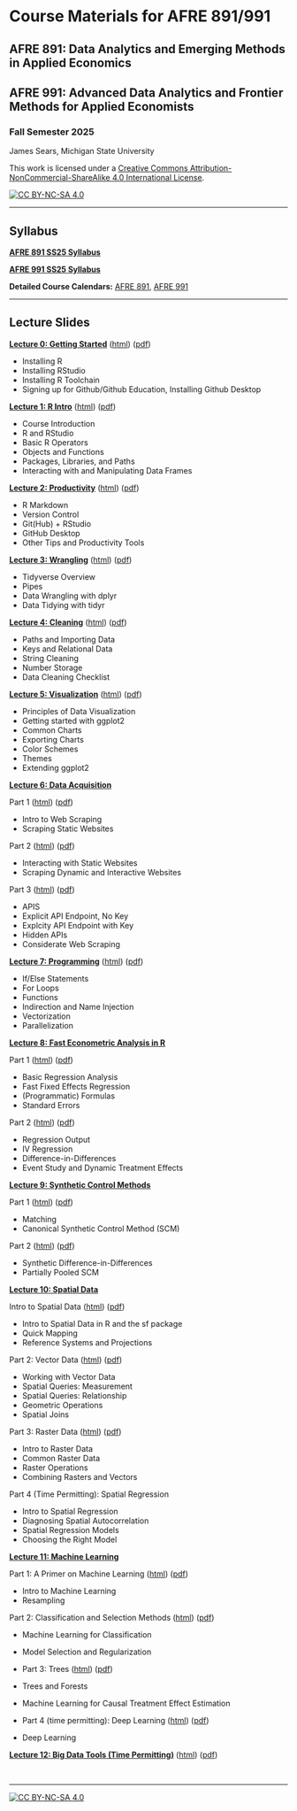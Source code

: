 # Course Materials for AFRE 891/991
## AFRE 891: Data Analytics and Emerging Methods in Applied Economics
## AFRE 991: Advanced Data Analytics and Frontier Methods for Applied Economists
### Fall Semester 2025

 James Sears, Michigan State University

This work is licensed under a
[Creative Commons Attribution-NonCommercial-ShareAlike 4.0 International License][cc-by-nc-sa].

[![CC BY-NC-SA 4.0][cc-by-nc-sa-image]][cc-by-nc-sa]

[cc-by-nc-sa]: http://creativecommons.org/licenses/by-nc-sa/4.0/
[cc-by-nc-sa-image]: https://licensebuttons.net/l/by-nc-sa/4.0/88x31.png
[cc-by-nc-sa-shield]: https://img.shields.io/badge/License-CC%20BY--NC--SA%204.0-lightgrey.svg

***
## Syllabus

[**AFRE 891 SS25 Syllabus**](https://github.com/afre-msu/AFRE-891-991-FS25/blob/aeca7b22b06c74eda3df3b4b65b352fa48c1267b/Course%20Logistics/AFRE%20891/Syllabus%20-%20AFRE%20891%20FS25.pdf)

[**AFRE 991 SS25 Syllabus**](https://github.com/afre-msu/AFRE-891-991-FS25/blob/aeca7b22b06c74eda3df3b4b65b352fa48c1267b/Course%20Logistics/AFRE%20991/Syllabus%20-%20AFRE%20991%20FS25.pdf)

**Detailed Course Calendars:** [AFRE 891](https://github.com/afre-msu/AFRE-891-991-FS25/blob/aeca7b22b06c74eda3df3b4b65b352fa48c1267b/Course%20Logistics/AFRE%20891/Course%20Calendar%20-%20AFRE%20891%20FS25.pdf), [AFRE 991](https://github.com/afre-msu/AFRE-891-991-FS25/blob/aeca7b22b06c74eda3df3b4b65b352fa48c1267b/Course%20Logistics/AFRE%20991/Course%20Calendar%20-%20AFRE%20991%20FS25.pdf)


***

 ## Lecture Slides

 [**Lecture 0: Getting Started**]((https://github.com/afre-msu/AFRE-891-991-FS25/tree/aeca7b22b06c74eda3df3b4b65b352fa48c1267b/Lecture%20Slides/00-Getting-Started))
 ([html](https://github.com/afre-msu/AFRE-891-991-FS25/blob/aeca7b22b06c74eda3df3b4b65b352fa48c1267b/Lecture%20Slides/00-Getting-Started/00-Getting-Started.html)) ([pdf](https://github.com/afre-msu/AFRE-891-991-FS25/blob/aeca7b22b06c74eda3df3b4b65b352fa48c1267b/Lecture%20Slides/00-Getting-Started/00-Getting-Started.pdf))

 * Installing R
 * Installing RStudio
 * Installing R Toolchain
 * Signing up for Github/Github Education, Installing Github Desktop



 [**Lecture 1: R Intro**]()
 ([html]()) ([pdf]())

 * Course Introduction
 * R and RStudio
 * Basic R Operators
 * Objects and Functions
 * Packages, Libraries, and Paths
 * Interacting with and Manipulating Data Frames


 [**Lecture 2: Productivity**]()
 ([html]()) ([pdf]())
 
 * R Markdown
 * Version Control
 * Git(Hub) + RStudio
 * GitHub Desktop
 * Other Tips and Productivity Tools

 [**Lecture 3: Wrangling**]()
 ([html]()) ([pdf]())
 
 * Tidyverse Overview
 * Pipes
 * Data Wrangling with dplyr
 * Data Tidying with tidyr

 [**Lecture 4: Cleaning**]()
 ([html]()) ([pdf]())
 
 * Paths and Importing Data
 * Keys and Relational Data
 * String Cleaning
 * Number Storage
 * Data Cleaning Checklist

 [**Lecture 5: Visualization**]()
 ([html]()) ([pdf]())
 
 * Principles of Data Visualization
 * Getting started with ggplot2
 * Common Charts
 * Exporting Charts
 * Color Schemes
 * Themes
 * Extending ggplot2

 [**Lecture 6: Data Acquisition**]()
 


 Part 1  ([html]()) ([pdf]())
 * Intro to Web Scraping
 * Scraping Static Websites

Part 2  ([html]()) ([pdf]())
 * Interacting with Static Websites
 * Scraping Dynamic and Interactive Websites

Part 3 ([html]()) ([pdf]())
 * APIS
 * Explicit API Endpoint, No Key
 * Explcity API Endpoint with Key
 * Hidden APIs
 * Considerate Web Scraping
 
[**Lecture 7: Programming**]()
 ([html]()) ([pdf]())
 
 * If/Else Statements
 * For Loops
 * Functions
 * Indirection and Name Injection
 * Vectorization
 * Parallelization


 [**Lecture 8: Fast Econometric Analysis in R**]()


 Part 1  ([html]()) ([pdf]())
 * Basic Regression Analysis
 * Fast Fixed Effects Regression
 * (Programmatic) Formulas
 * Standard Errors

 Part 2 ([html]()) ([pdf]())
 * Regression Output
 * IV Regression
 * Difference-in-Differences
 * Event Study and Dynamic Treatment Effects


 [**Lecture 9: Synthetic Control Methods**]()
 
 
 Part 1 ([html]()) ([pdf]())
 * Matching
 * Canonical Synthetic Control Method (SCM)

 Part 2  ([html]()) ([pdf]())
 * Synthetic Difference-in-Differences
 * Partially Pooled SCM


 [**Lecture 10: Spatial Data**]()
 
  Intro to Spatial Data ([html]()) ([pdf]())
 * Intro to Spatial Data in R and the sf package
 * Quick Mapping
 * Reference Systems and Projections

 Part 2: Vector Data ([html]()) ([pdf]())
 * Working with Vector Data
  * Spatial Queries: Measurement
  * Spatial Queries: Relationship
  * Geometric Operations
  * Spatial Joins

Part 3: Raster  Data ([html]()) ([pdf]())
 * Intro to Raster Data
 * Common Raster Data
 * Raster Operations
 * Combining Rasters and Vectors

Part 4 (Time Permitting): Spatial Regression 
 * Intro to Spatial Regression
 * Diagnosing Spatial Autocorrelation
 * Spatial Regression Models
 * Choosing the Right Model

 [**Lecture 11: Machine Learning**]()

 Part 1: A Primer on Machine Learning ([html]()) ([pdf]())
 * Intro to Machine Learning
 * Resampling

  Part 2: Classification and Selection Methods ([html]()) ([pdf]())
 * Machine Learning for Classification
 * Model Selection and Regularization

 * Part 3: Trees ([html]()) ([pdf]())
 * Trees and Forests
 * Machine Learning for Causal Treatment Effect Estimation

 * Part 4 (time permitting): Deep Learning  ([html]()) ([pdf]())
 * Deep Learning 


 [**Lecture 12: Big Data Tools (Time Permitting)**]()
 ([html]()) ([pdf]())
 
<br>

***

[![CC BY-NC-SA 4.0][cc-by-nc-sa-shield]][cc-by-nc-sa]
